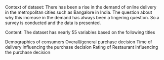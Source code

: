 Context of dataset:
There has been a rise in the demand of online delivery in the metropolitan cities such as Bangalore in India. The question about why this increase in the demand has always been a lingering question. So a survey is conducted and the data is presented.

Content:
The dataset has nearly 55 variables based on the following titles

Demographics of consumers
Overall/general purchase decision
Time of delivery influencing the purchase decision
Rating of Restaurant influencing the purchase decision